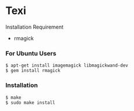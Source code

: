 # Texi

Installation Requirement
- rmagick

### **For Ubuntu Users**
```shell
$ apt-get install imagemagick libmagickwand-dev
$ gem install rmagick
```

### **Installation**
```shell
$ make
$ sudo make install
```
